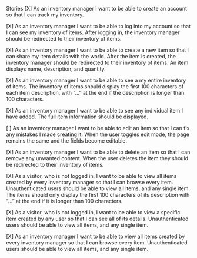 Stories
[X] As an inventory manager I want to be able to create an account so that I can track my inventory.

[X] As an inventory manager I want to be able to log into my account so that I can see my inventory of items.
After logging in, the inventory manager should be redirected to their inventory of items.

[X] As an inventory manager I want to be able to create a new item so that I can share my item details with the world.
After the item is created, the inventory manager should be redirected to their inventory of items.
An item displays name, description, and quantity.

[X] As an inventory manager I want to be able to see a my entire inventory of items.
The inventory of items should display the first 100 characters of each item description, with “...” at the end if the description is longer than 100 characters.

[X] As an inventory manager I want to be able to see any individual item I have added.
The full item information should be displayed.

[ ] As an inventory manager I want to be able to edit an item so that I can fix any mistakes I made creating it. 
When the user toggles edit mode, the page remains the same and the fields become editable.

[X] As an inventory manager I want to be able to delete an item so that I can remove any unwanted content.
When the user deletes the item they should be redirected to their inventory of items.

[X] As a visitor, who is not logged in, I want to be able to view all items created by every inventory manager so that I can browse every item.
Unauthenticated users should be able to view all items, and any single item.
The items should only display the first 100 characters of its description with “...” at the end if it is longer than 100 characters.

[X] As a visitor, who is not logged in, I want to be able to view a specific item created by any user so that I can see all of its details.
Unauthenticated users should be able to view all items, and any single item.

[X] As an inventory manager I want to be able to view all items created by every inventory manager so that I can browse every item.
Unauthenticated users should be able to view all items, and any single item.